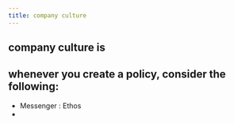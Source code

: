 ```yaml
---
title: company culture
---
```


## company culture is
## whenever you create a policy, consider the following:
- Messenger : Ethos
-
